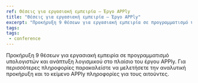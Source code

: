 ```yaml
---
ref: Θέσεις για εργασιακή εμπειρία – Έργο APPly
title: "Θέσεις για εργασιακή εμπειρία – Έργο APPly"
excerpt: "Προκήρυξη 9 θέσεων για εργασιακή εμπειρία σε προγραμματισμό υπολογιστών και ανάπτυξη λογισμικού στο πλαίσιο του έργου APPly. Για περισσότερες πληροφορίες παρακαλείστε να μελετήσετε την αναλυτική προκήρυξη και το κείμενο APPly πληροφορίες για τους αιτούντες."
tags:
tags:
 - conference
---
```

Προκήρυξη 9 θέσεων για εργασιακή εμπειρία σε προγραμματισμό υπολογιστών και ανάπτυξη λογισμικού στο πλαίσιο του έργου APPly. Για περισσότερες πληροφορίες παρακαλείστε να μελετήσετε την αναλυτική προκήρυξη και το κείμενο APPly πληροφορίες για τους αιτούντες.


